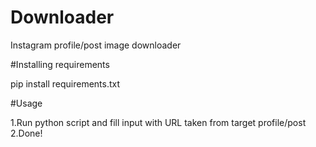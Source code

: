 # Downloader
Instagram profile/post image downloader

#Installing requirements

pip install requirements.txt

#Usage

1.Run python script and fill input with URL taken from target profile/post
2.Done!
